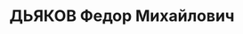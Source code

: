 ---
title: ДЬЯКОВ Федор Михайлович
description: "Род. в 1886, Нижегородская губ. Проживал: Красноярский кр., Минусинский\
  \ р-н. Плотник в колхозе «Большевик» \n  Арестован 04.09.1936. Обв.: антисоветская\
  \ деятельность, террористическая деятельность. Приговор: ВК ВС СССР – 8 лет ИТЛ.\
  \ \n  Реабилитирован ВК ВС СССР 20.08.1959"
---